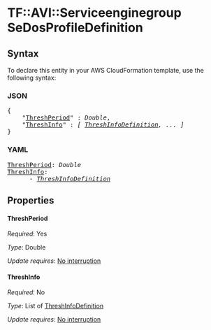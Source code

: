 # TF::AVI::Serviceenginegroup SeDosProfileDefinition

## Syntax

To declare this entity in your AWS CloudFormation template, use the following syntax:

### JSON

<pre>
{
    "<a href="#threshperiod" title="ThreshPeriod">ThreshPeriod</a>" : <i>Double</i>,
    "<a href="#threshinfo" title="ThreshInfo">ThreshInfo</a>" : <i>[ <a href="threshinfodefinition.md">ThreshInfoDefinition</a>, ... ]</i>
}
</pre>

### YAML

<pre>
<a href="#threshperiod" title="ThreshPeriod">ThreshPeriod</a>: <i>Double</i>
<a href="#threshinfo" title="ThreshInfo">ThreshInfo</a>: <i>
      - <a href="threshinfodefinition.md">ThreshInfoDefinition</a></i>
</pre>

## Properties

#### ThreshPeriod

_Required_: Yes

_Type_: Double

_Update requires_: [No interruption](https://docs.aws.amazon.com/AWSCloudFormation/latest/UserGuide/using-cfn-updating-stacks-update-behaviors.html#update-no-interrupt)

#### ThreshInfo

_Required_: No

_Type_: List of <a href="threshinfodefinition.md">ThreshInfoDefinition</a>

_Update requires_: [No interruption](https://docs.aws.amazon.com/AWSCloudFormation/latest/UserGuide/using-cfn-updating-stacks-update-behaviors.html#update-no-interrupt)


